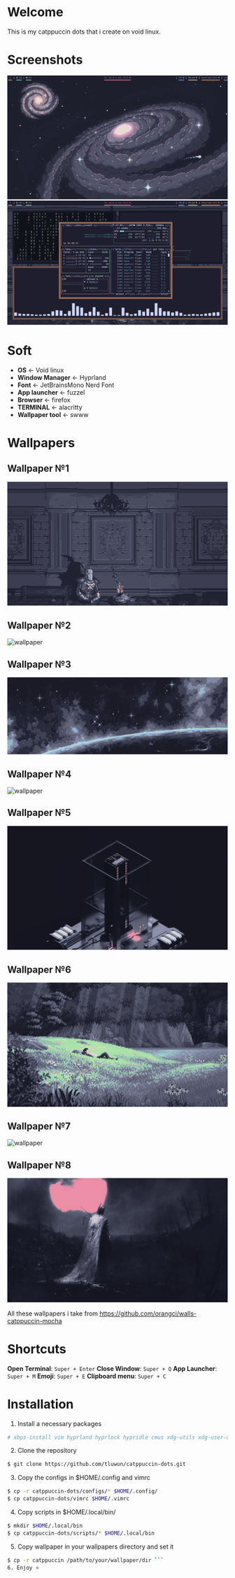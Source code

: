 # Welcome
This is my catppuccin dots that i create on void linux.

# Screenshots

![screenshot](./screenshots/screenshot1.png)
![screenshot](./screenshots/screenshot2.png)

# Soft
- **OS** <- Void linux
- **Window Manager** <- Hyprland
- **Font** <- JetBrainsMono Nerd Font
- **App launcher** <- fuzzel
- **Browser** <- firefox
- **TERMINAL** <- alacritty
- **Wallpaper tool** <- swww

# Wallpapers

## Wallpaper №1
![wallpaper](./wallpapers/knight-sit.png)

## Wallpaper №2
![wallpaper](./wallpapers/old-computer.png)

## Wallpaper №3
![wallpaper](./wallpapers/pixel-planet.png)

## Wallpaper №4
![wallpaper](./wallpapers/knight-building.png)

## Wallpaper №5
![wallpaper](./wallpapers/3d-model.jpg)

## Wallpaper №6
![wallpaper](./wallpapers/pixel-napping.png)

## Wallpaper №7
![wallpaper](./wallpapers/pixel-galaxy.png)

## Wallpaper №8
![wallpaper](./wallpapers/knight-templar.png)

All these wallpapers i take from https://github.com/orangci/walls-catppuccin-mocha
# Shortcuts 

**Open Terminal**: `Super + Enter`
**Close Window**: `Super + Q`
**App Launcher**: `Super + M`
**Emoji**: `Super + E`
**Clipboard menu**: `Super + C`

# Installation

1. Install a necessary packages
```bash
# xbps-install vim hyprland hyprlock hypridle cmus xdg-utils xdg-user-dirs cava cmatrix fish-shell Waybar fastfetch alacritty btop fuzzel qt5ct qt6ct starship git gsettings-desktop-schemas tuigreet curl grim slurp
```
2. Clone the repository
```bash
$ git clone https://github.com/tluwun/catppuccin-dots.git
```
3. Copy the configs in $HOME/.config and vimrc
```bash
$ cp -r catppuccin-dots/configs/* $HOME/.config/
$ cp catppuccin-dots/vimrc $HOME/.vimrc
```
4. Copy scripts in $HOME/.local/bin/
```bash
$ mkdir $HOME/.local/bin
$ cp catppuccin-dots/scripts/* $HOME/.local/bin
```

5. Copy wallpaper in your wallpapers directory and set it
```bash
$ cp -r catppuccin /path/to/your/wallpaper/dir ``` 
6. Enjoy ⭐
